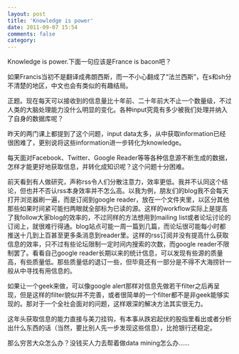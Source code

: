 ```yaml
---
layout: post
title: 'Knowledge is power'
date: 2011-09-07 15:54
comments: false
category: 
---
```

    

Knowledge is power.下面一句应该是France is bacon吧？

如果Francis当初不是翻译成弗朗西斯，而一不小心翻成了“法兰西斯”，在s和sh分不清楚的地区，中文也会有类似的有趣结局。

正题。现在每天可以接收到的信息量比十年前、二十年前大不止一个数量级，不过人类的大脑处理能力没什么明显的变化。各种input究竟有多少被我们处理并纳入了自身的数据库呢？

昨天的两门课上都提到了这个问题，input data太多，从中获取information已经很困难了，更别说将这些information进一步转化为knowledge。

每天面对Facebook、Twitter、Google Reader等等各种信息源不断生成的数据，怎样才能更好地获取信息，并转化成知识呢？这个问题十分困难。

前天看到有人做研究，声称rss令人们分散注意力，效率更低。我并不认同这个结论，但也并不否认rss本身效率并不怎么高。以我为例，朋友们的blog我不会每天打开浏览器刷一遍，而是订阅到google reader，放在一个文件夹里，以区分其他那些如果时间紧可能扫两眼就全部标为已读的源。这样的workflow实际上是提高了我follow大家blog的效率的，不过同样的方法想用到mailing list或者论坛讨论的订阅上，就很难行得通。blog站点可能一周一篇到几篇，而论坛很可能每小时都推送十几到上百甚至更多条消息到reader里。这样的rss订阅并没有提高什么获取信息的效率，只不过有些论坛限制一定时间内搜索的次数，而google reader不限制罢了。看看自己google reader长期以来的统计信息，可以发现有些源的质量高，有些质量低。那些质量低的退订一些，但毕竟还有一部分是不得不大海捞针一般从中寻找有用信息的。

如果让一个geek来做，可以像google alert那样对信息先做若干filter之后再呈现，但是这样的filter貌似并不完善，或者很简单的一个filter都不是非geek能够实现的。那对于一个全社会面对的问题，这样艰深的解决方法其实很无力。

这年头获取信息的能力直接与美刀挂钩，有本事从跌宕起伏的股指里看出或者分析出什么东西的话（当然，要比别人先一步发现这些信息），比抢银行还稳定。

那么穷苦大众怎么办？没钱买人力去帮着做data mining怎么办……
